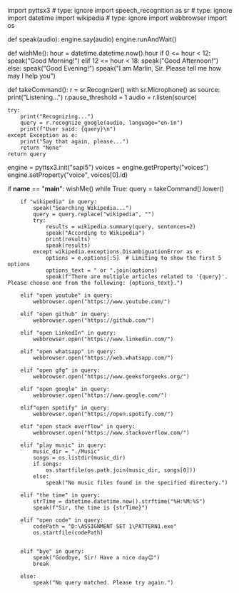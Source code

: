 import pyttsx3 # type: ignore
import speech_recognition as sr # type: ignore
import datetime
import wikipedia # type: ignore
import webbrowser
import os


def speak(audio):
    engine.say(audio)
    engine.runAndWait()


def wishMe():
    hour = datetime.datetime.now().hour
    if 0 <= hour < 12:
        speak("Good Morning!")
    elif 12 <= hour < 18:
        speak("Good Afternoon!")
    else:
        speak("Good Evening!")
    speak("I am Marlin, Sir. Please tell me how may I help you")


def takeCommand():
    r = sr.Recognizer()
    with sr.Microphone() as source:
        print("Listening...")
        r.pause_threshold = 1
        audio = r.listen(source)

    try:
        print("Recognizing...")
        query = r.recognize_google(audio, language="en-in")
        print(f"User said: {query}\n")
    except Exception as e:
        print("Say that again, please...")
        return "None"
    return query


engine = pyttsx3.init("sapi5")
voices = engine.getProperty("voices")
engine.setProperty("voice", voices[0].id)

if __name__ == "__main__":
    wishMe()
    while True:
        query = takeCommand().lower()

      
        if "wikipedia" in query:
            speak("Searching Wikipedia...")
            query = query.replace("wikipedia", "")
            try:
                results = wikipedia.summary(query, sentences=2)
                speak("According to Wikipedia")
                print(results)
                speak(results)
            except wikipedia.exceptions.DisambiguationError as e:
                options = e.options[:5]  # Limiting to show the first 5 options
                options_text = " or ".join(options)
                speak(f"There are multiple articles related to '{query}'. Please choose one from the following: {options_text}.")

        elif "open youtube" in query:
            webbrowser.open("https://www.youtube.com/")
            
        elif "open github" in query:
            webbrowser.open("https://github.com/")
            
        elif "open LinkedIn" in query:
            webbrowser.open("https://www.linkedin.com/")
            
        elif "open whatsapp" in query:
            webbrowser.open("https://web.whatsapp.com/")
            
        elif "open gfg" in query:
            webbrowser.open("https://www.geeksforgeeks.org/")
        
        elif "open google" in query:
            webbrowser.open("https://www.google.com/")
            
        elif"open spotify" in query:
            webbrowser.open("https://open.spotify.com/")

        elif "open stack overflow" in query:
            webbrowser.open("https://www.stackoverflow.com/")

        elif "play music" in query:
            music_dir = "./Music"
            songs = os.listdir(music_dir)
            if songs:
                os.startfile(os.path.join(music_dir, songs[0]))
            else:
                speak("No music files found in the specified directory.")

        elif "the time" in query:
            strTime = datetime.datetime.now().strftime("%H:%M:%S")
            speak(f"Sir, the time is {strTime}")

        elif "open code" in query:
            codePath = "D:\ASSIGNMENT SET 1\PATTERN1.exe"
            os.startfile(codePath)


        elif "bye" in query:
            speak("Goodbye, Sir! Have a nice day😊")
            break

        else:
            speak("No query matched. Please try again.")
